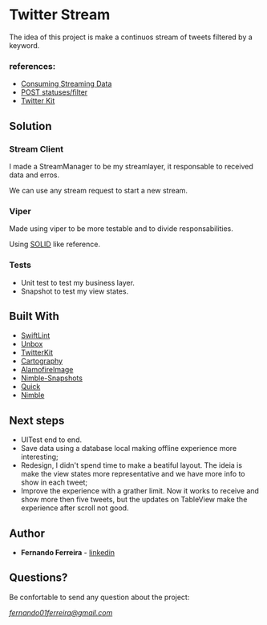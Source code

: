 # Twitter Stream

The idea of this project is make a continuos stream of tweets filtered by a keyword.

### references:
* [Consuming Streaming Data](https://developer.twitter.com/en/docs/tutorials/consuming-streaming-data)
* [POST statuses/filter](https://developer.twitter.com/en/docs/tweets/filter-realtime/api-reference/post-statuses-filter.html)
* [Twitter Kit](https://github.com/twitter/twitter-kit-ios)

## Solution

### Stream Client

I made a StreamManager to be my streamlayer, it responsable to received data and erros.

We can use any stream request to start a new stream.

### Viper

Made using viper to be more testable and to divide responsabilities.

Using [SOLID](https://www.youtube.com/watch?v=TMuno5RZNeE) like reference.

### Tests

* Unit test to test my business layer.
* Snapshot to test my view states.

## Built With

* [SwiftLint](https://github.com/realm/SwiftLint)
* [Unbox](https://github.com/JohnSundell/Unbox)
* [TwitterKit](https://github.com/twitter/twitter-kit-ios)
* [Cartography](https://github.com/robb/Cartography)
* [AlamofireImage](https://github.com/Alamofire/AlamofireImage)
* [Nimble-Snapshots](https://github.com/ashfurrow/Nimble-Snapshots)
* [Quick](https://github.com/Quick/Quick)
* [Nimble](https://github.com/Quick/Nimble)

## Next steps

* UITest end to end.
* Save data using a database local making offline experience more interesting;
* Redesign, I didn't spend time to make a beatiful layout. The ideia is make the view states more representative and we have more info to show in each tweet;
* Improve the experience with a grather limit. Now it works to receive and show more then five tweets, but the updates on TableView make the experience after scroll not good.

## Author

* **Fernando Ferreira** - [linkedin](https://www.linkedin.com/in/fernando01ferreira/)

## Questions?

Be confortable to send any question about the project:

*fernando01ferreira@gmail.com*
